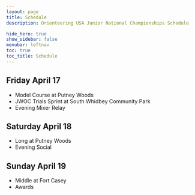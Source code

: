 ```yaml
---
layout: page
title: Schedule
description: Orienteering USA Junior National Championships Schedule

hide_hero: true
show_sidebar: false
menubar: leftnav
toc: true
toc_title: Schedule
---
```


## Friday April 17
* Model Course at Putney Woods
* JWOC Trials Sprint at South Whidbey Community Park
* Evening Mixer Relay

## Saturday April 18
* Long at Putney Woods
* Evening Social

## Sunday April 19
* Middle at Fort Casey
* Awards